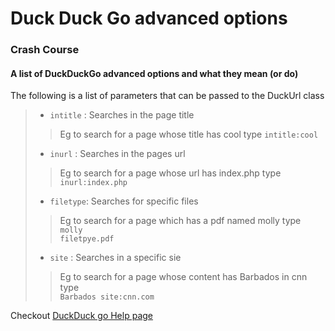 # Duck Duck Go advanced options
### Crash Course
#### A list of DuckDuckGo advanced options and what they mean (or do)
The following is a list of parameters that can be passed to the DuckUrl class

>- `intitle` : Searches in the page title
>> Eg to search for a page whose title has cool type <code>intitle:cool</code>
>- `inurl` : Searches in the pages url
>> Eg to search for a page whose url  has index.php type <code>inurl:index.php</code>
>- `filetype`: Searches for specific files 
>> Eg to search for a page which has a pdf named molly type <code> molly filetpye.pdf</code>
>- `site` : Searches in a specific sie
>> Eg to search for a page whose content has Barbados in cnn type <code> Barbados site:cnn.com</code>

Checkout [DuckDuck go Help page](https://help.duckduckgo.com/duckduckgo-help-pages/results/syntax/)